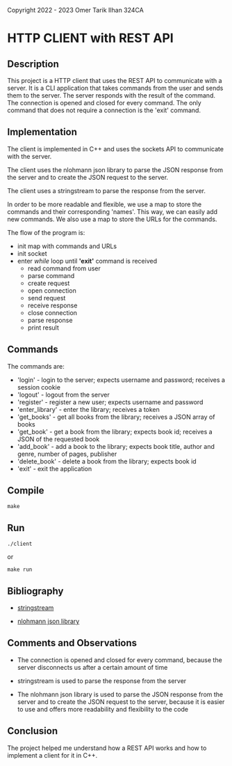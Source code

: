 Copyright 2022 - 2023 Omer Tarik Ilhan 324CA
# HTTP CLIENT with REST API

## Description

This project is a HTTP client that uses the REST API to communicate with
a server. It is a CLI application that takes commands from the user and
sends them to the server. The server responds with the result of the
command. The connection is opened and closed for every command. The
only command that does not require a connection is the 'exit' command.

## Implementation

The client is implemented in C++ and uses the sockets API to communicate
with the server.

The client uses the nlohmann json library to parse the JSON response from
the server and to create the JSON request to the server. 

The client uses a stringstream to parse the response from the server.

In order to be more readable and flexible, we use a map to store the
commands and their corresponding 'names'. This way, we can easily add
new commands. We also use a map to store the URLs for the commands.

The flow of the program is:

- init map with commands and URLs
- init socket
- enter _while_ loop until **'exit'** command is received
    - read command from user
    - parse command
    - create request
    - open connection
    - send request
    - receive response
    - close connection
    - parse response
    - print result

## Commands

The commands are:

- 'login' - login to the server; expects username and password;
receives a session cookie
- 'logout' - logout from the server
- 'register' - register a new user; expects username and password
- 'enter_library' - enter the library; receives a token
- 'get_books' - get all books from the library; receives a JSON array
of books
- 'get_book' - get a book from the library; expects book id; receives a
JSON of the requested book
- 'add_book' - add a book to the library; expects book title, author and
genre, number of pages, publisher
- 'delete_book' - delete a book from the library; expects book id
- 'exit' - exit the application

## Compile

```
make
```

## Run

```
./client
```

or

```
make run
```

## Bibliography

- [stringstream](https://www.geeksforgeeks.org/stringstream-c-applications/)

- [nlohmann json library](https://github.com/nlohmann/json#serialization--deserialization)

## Comments and Observations

- The connection is opened and closed for every command, because the server
disconnects us after a certain amount of time

- stringstream is used to parse the response from the server

- The nlohmann json library is used to parse the JSON response from the
server and to create the JSON request to the server, because it is
easier to use and offers more readability and flexibility to the code

## Conclusion

The project helped me understand how a REST API works and how to
implement a client for it in C++.